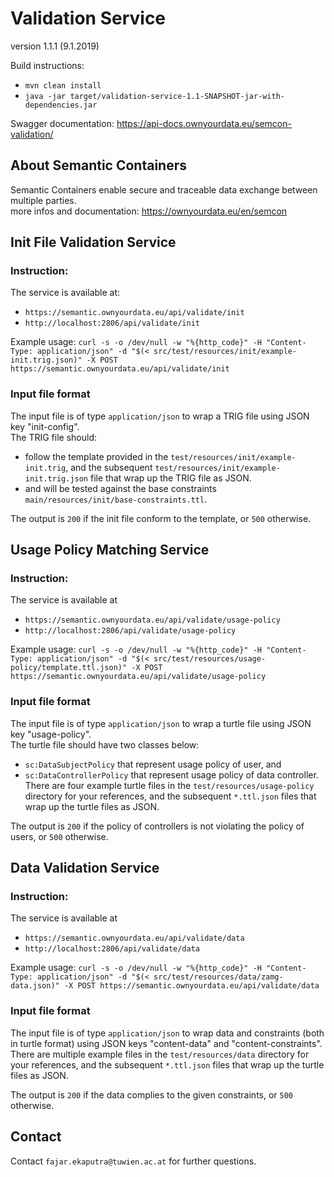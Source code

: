 # Validation Service
version 1.1.1 (9.1.2019)

Build instructions:  
* `mvn clean install`
* `java -jar target/validation-service-1.1-SNAPSHOT-jar-with-dependencies.jar`

Swagger documentation: https://api-docs.ownyourdata.eu/semcon-validation/  


## About Semantic Containers
Semantic Containers enable secure and traceable data exchange between multiple parties.  
more infos and documentation: https://ownyourdata.eu/en/semcon

## Init File Validation Service  

### Instruction:  
The service is available at:  
  - `https://semantic.ownyourdata.eu/api/validate/init`
  - `http://localhost:2806/api/validate/init`

Example usage: `curl -s -o /dev/null -w "%{http_code}" -H "Content-Type: application/json" -d "$(< src/test/resources/init/example-init.trig.json)" -X POST https://semantic.ownyourdata.eu/api/validate/init`  

### Input file format

The input file is of type `application/json` to wrap a TRIG file using JSON key "init-config".  
The TRIG file should:
* follow the template provided in the `test/resources/init/example-init.trig`, 
and the subsequent `test/resources/init/example-init.trig.json` file that wrap up the TRIG file as JSON. 
* and will be tested against the base constraints `main/resources/init/base-constraints.ttl`. 

The output is `200` if the init file conform to the template, or `500` otherwise.


## Usage Policy Matching Service  

### Instruction:  
The service is available at   
  - `https://semantic.ownyourdata.eu/api/validate/usage-policy`
  - `http://localhost:2806/api/validate/usage-policy`

Example usage: `curl -s -o /dev/null -w "%{http_code}" -H "Content-Type: application/json" -d "$(< src/test/resources/usage-policy/template.ttl.json)" -X POST https://semantic.ownyourdata.eu/api/validate/usage-policy`  

### Input file format

The input file is of type `application/json` to wrap a turtle file using JSON key "usage-policy".  
The turtle file should have two classes below:
* `sc:DataSubjectPolicy` that represent usage policy of user, and
* `sc:DataControllerPolicy` that represent usage policy of data controller.
There are four example turtle files in the `test/resources/usage-policy` directory for your references, 
and the subsequent `*.ttl.json` files that wrap up the turtle files as JSON.

The output is `200` if the policy of controllers is not violating the policy of users, or `500` otherwise.


## Data Validation Service  

### Instruction:  
The service is available at   
  - `https://semantic.ownyourdata.eu/api/validate/data`
  - `http://localhost:2806/api/validate/data`

Example usage: `curl -s -o /dev/null -w "%{http_code}" -H "Content-Type: application/json" -d "$(< src/test/resources/data/zamg-data.json)" -X POST https://semantic.ownyourdata.eu/api/validate/data`  

### Input file format

The input file is of type `application/json` to wrap data and constraints (both in turtle format) using JSON keys "content-data" and "content-constraints".  
There are multiple example files in the `test/resources/data` directory for your references, 
and the subsequent `*.ttl.json` files that wrap up the turtle files as JSON.

The output is `200` if the data complies to the given constraints, or `500` otherwise.

## Contact  
Contact `fajar.ekaputra@tuwien.ac.at` for further questions. 

